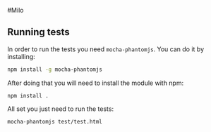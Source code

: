 #Milo

## Running tests
In order to run the tests you need `mocha-phantomjs`. You can do it by installing:

```sh
npm install -g mocha-phantomjs
```

After doing that you will need to install the module with npm:

```
npm install .
```

All set you just need to run the tests:
```
mocha-phantomjs test/test.html
```


